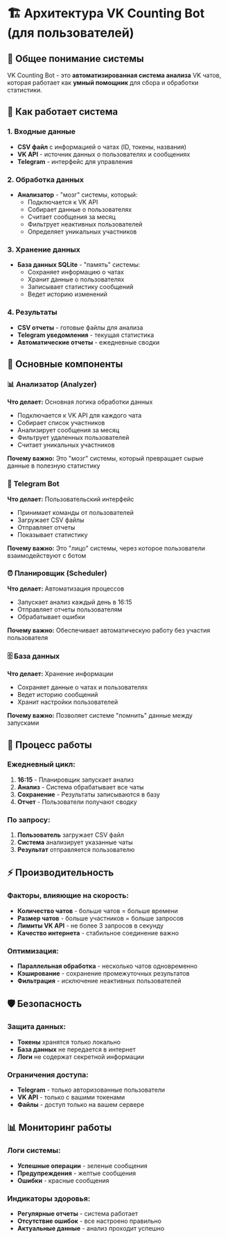 # 🏗️ Архитектура VK Counting Bot (для пользователей)

## 🎯 Общее понимание системы

VK Counting Bot - это **автоматизированная система анализа** VK чатов, которая работает как **умный помощник** для сбора и обработки статистики.

## 🔄 Как работает система

### 1. **Входные данные**
- **CSV файл** с информацией о чатах (ID, токены, названия)
- **VK API** - источник данных о пользователях и сообщениях
- **Telegram** - интерфейс для управления

### 2. **Обработка данных**
- **Анализатор** - "мозг" системы, который:
  - Подключается к VK API
  - Собирает данные о пользователях
  - Считает сообщения за месяц
  - Фильтрует неактивных пользователей
  - Определяет уникальных участников

### 3. **Хранение данных**
- **База данных SQLite** - "память" системы:
  - Сохраняет информацию о чатах
  - Хранит данные о пользователях
  - Записывает статистику сообщений
  - Ведет историю изменений

### 4. **Результаты**
- **CSV отчеты** - готовые файлы для анализа
- **Telegram уведомления** - текущая статистика
- **Автоматические отчеты** - ежедневные сводки

## 🧩 Основные компоненты

### 📊 **Анализатор (Analyzer)**
**Что делает:** Основная логика обработки данных
- Подключается к VK API для каждого чата
- Собирает список участников
- Анализирует сообщения за месяц
- Фильтрует удаленных пользователей
- Считает уникальных участников

**Почему важно:** Это "мозг" системы, который превращает сырые данные в полезную статистику

### 🤖 **Telegram Bot**
**Что делает:** Пользовательский интерфейс
- Принимает команды от пользователей
- Загружает CSV файлы
- Отправляет отчеты
- Показывает статистику

**Почему важно:** Это "лицо" системы, через которое пользователи взаимодействуют с ботом

### ⏰ **Планировщик (Scheduler)**
**Что делает:** Автоматизация процессов
- Запускает анализ каждый день в 16:15
- Отправляет отчеты пользователям
- Обрабатывает ошибки

**Почему важно:** Обеспечивает автоматическую работу без участия пользователя

### 🗄️ **База данных**
**Что делает:** Хранение информации
- Сохраняет данные о чатах и пользователях
- Ведет историю сообщений
- Хранит настройки пользователей

**Почему важно:** Позволяет системе "помнить" данные между запусками

## 🔄 Процесс работы

### **Ежедневный цикл:**
1. **16:15** - Планировщик запускает анализ
2. **Анализ** - Система обрабатывает все чаты
3. **Сохранение** - Результаты записываются в базу
4. **Отчет** - Пользователи получают сводку

### **По запросу:**
1. **Пользователь** загружает CSV файл
2. **Система** анализирует указанные чаты
3. **Результат** отправляется пользователю


## ⚡ Производительность

### **Факторы, влияющие на скорость:**
- **Количество чатов** - больше чатов = больше времени
- **Размер чатов** - больше участников = больше запросов
- **Лимиты VK API** - не более 3 запросов в секунду
- **Качество интернета** - стабильное соединение важно

### **Оптимизация:**
- **Параллельная обработка** - несколько чатов одновременно
- **Кэширование** - сохранение промежуточных результатов
- **Фильтрация** - исключение неактивных пользователей

## 🛡️ Безопасность

### **Защита данных:**
- **Токены** хранятся только локально
- **База данных** не передается в интернет
- **Логи** не содержат секретной информации

### **Ограничения доступа:**
- **Telegram** - только авторизованные пользователи
- **VK API** - только с вашими токенами
- **Файлы** - доступ только на вашем сервере

## 📊 Мониторинг работы

### **Логи системы:**
- **Успешные операции** - зеленые сообщения
- **Предупреждения** - желтые сообщения  
- **Ошибки** - красные сообщения

### **Индикаторы здоровья:**
- **Регулярные отчеты** - система работает
- **Отсутствие ошибок** - все настроено правильно
- **Актуальные данные** - анализ проходит успешно
